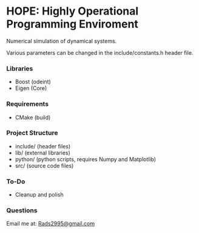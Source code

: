 # HOPE: Highly Operational Programming Enviroment

Numerical simulation of dynamical systems.

Various parameters can be changed in the include/constants.h header file.

### Libraries
- Boost (odeint)
- Eigen (Core)

### Requirements
- CMake (build)

### Project Structure
- include/  (header files)
- lib/      (external libraries)
- python/   (python scripts, requires Numpy and Matplotlib)
- src/      (source code files)

### To-Do
- Cleanup and polish 

### Questions
Email me at: Rads2995@gmail.com
